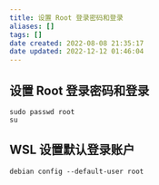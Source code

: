 ```yaml
---
title: 设置 Root 登录密码和登录
aliases: []
tags: []
date created: 2022-08-08 21:35:17
date updated: 2022-12-12 01:46:04
---
```


## 设置 Root 登录密码和登录

```shell
sudo passwd root
su
```

## WSL 设置默认登录账户

```shell
debian config --default-user root
```

